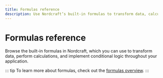 ```yaml
---
title: Formulas reference
description: Use Nordcraft’s built-in formulas to transform data, calculate values, and apply conditional logic across your entire app. 
---
```


# Formulas reference

Browse the built-in formulas in Nordcraft, which you can use to transform data, perform calculations, and implement conditional logic throughout your application.

::: tip
To learn more about formulas, check out the [formulas overview](/formulas/overview).
:::
